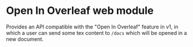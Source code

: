 # Open In Overleaf web module

Provides an API compatible with the "Open In Overleaf" feature in v1, in which a user can
send some tex content to `/docs` which will be opened in a new document. 
